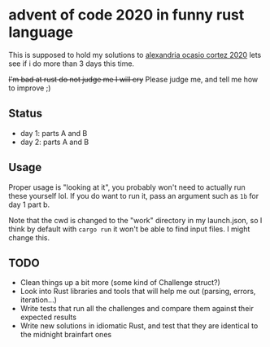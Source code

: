 advent of code 2020 in funny rust language
==========================================

This is supposed to hold my solutions to [alexandria ocasio cortez 2020](https://adventofcode.com/2020) lets see if i do more than 3 days this time.

~~I'm bad at rust do not judge me I will cry~~ Please judge me, and tell me how to improve ;)

## Status

* day 1: parts A and B
* day 2: parts A and B

## Usage

Proper usage is "looking at it", you probably won't need to actually run these yourself lol. If you do want to run it, pass an argument such as `1b` for day 1 part b.

Note that the cwd is changed to the "work" directory in my launch.json, so I think by default with `cargo run` it won't be able to find input files. I might change this.

## TODO

* Clean things up a bit more (some kind of Challenge struct?)
* Look into Rust libraries and tools that will help me out (parsing, errors, iteration...)
* Write tests that run all the challenges and compare them against their expected results
* Write new solutions in idiomatic Rust, and test that they are identical to the midnight brainfart ones